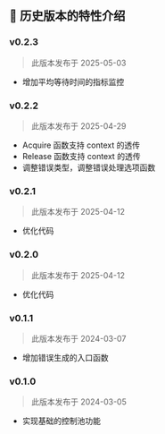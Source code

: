 ## 📜 历史版本的特性介绍

### v0.2.3

> 此版本发布于 2025-05-03

* 增加平均等待时间的指标监控

### v0.2.2

> 此版本发布于 2025-04-29

* Acquire 函数支持 context 的透传
* Release 函数支持 context 的透传
* 调整错误类型，调整错误处理选项函数

### v0.2.1

> 此版本发布于 2025-04-12

* 优化代码

### v0.2.0

> 此版本发布于 2025-04-12

* 优化代码

### v0.1.1

> 此版本发布于 2024-03-07

* 增加错误生成的入口函数

### v0.1.0

> 此版本发布于 2024-03-05

* 实现基础的控制池功能